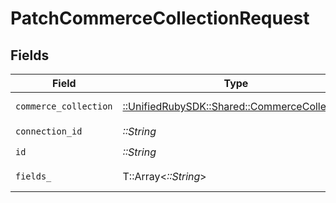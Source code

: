 # PatchCommerceCollectionRequest


## Fields

| Field                                                                                     | Type                                                                                      | Required                                                                                  | Description                                                                               |
| ----------------------------------------------------------------------------------------- | ----------------------------------------------------------------------------------------- | ----------------------------------------------------------------------------------------- | ----------------------------------------------------------------------------------------- |
| `commerce_collection`                                                                     | [::UnifiedRubySDK::Shared::CommerceCollection](../../models/shared/commercecollection.md) | :heavy_check_mark:                                                                        | A collection of items/products/services                                                   |
| `connection_id`                                                                           | *::String*                                                                                | :heavy_check_mark:                                                                        | ID of the connection                                                                      |
| `id`                                                                                      | *::String*                                                                                | :heavy_check_mark:                                                                        | ID of the Collection                                                                      |
| `fields_`                                                                                 | T::Array<*::String*>                                                                      | :heavy_minus_sign:                                                                        | Comma-delimited fields to return                                                          |
